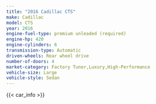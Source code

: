 ```yaml
---
title: "2016 Cadillac CTS"
make: Cadillac
model: CTS
year: 2016
engine-fuel-type: premium unleaded (required)
engine-hp: 420
engine-cylinders: 6
transmission-type: Automatic
driven-wheels: Rear wheel drive
number-of-doors: 4
market-category: Factory Tuner,Luxury,High-Performance
vehicle-size: Large
vehicle-style: Sedan
---
```


{{< car_info >}}
